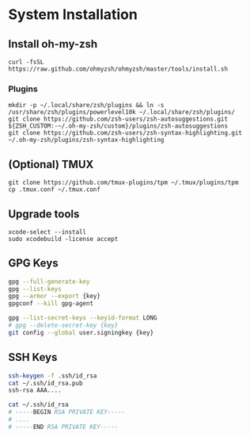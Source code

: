 # System Installation

## Install oh-my-zsh

    curl -fsSL https://raw.github.com/ohmyzsh/ohmyzsh/master/tools/install.sh

### Plugins

    mkdir -p ~/.local/share/zsh/plugins && ln -s /usr/share/zsh/plugins/powerlevel10k ~/.local/share/zsh/plugins/
    git clone https://github.com/zsh-users/zsh-autosuggestions.git ${ZSH_CUSTOM:-~/.oh-my-zsh/custom}/plugins/zsh-autosuggestions
    git clone https://github.com/zsh-users/zsh-syntax-highlighting.git ~/.oh-my-zsh/plugins/zsh-syntax-highlighting

## (Optional) TMUX

    git clone https://github.com/tmux-plugins/tpm ~/.tmux/plugins/tpm
    cp .tmux.conf ~/.tmux.conf

## Upgrade tools

    xcode-select --install
    sudo xcodebuild -license accept

## GPG Keys

```bash
gpg --full-generate-key
gpg --list-keys
gpg --armor --export {key}
gpgconf --kill gpg-agent

gpg --list-secret-keys --keyid-format LONG
# gpg --delete-secret-key {key}
git config --global user.signingkey {key}
```

## SSH Keys

```bash
ssh-keygen -f .ssh/id_rsa
cat ~/.ssh/id_rsa.pub
ssh-rsa AAA....

cat ~/.ssh/id_rsa
# -----BEGIN RSA PRIVATE KEY-----
# ....
# -----END RSA PRIVATE KEY-----
```
